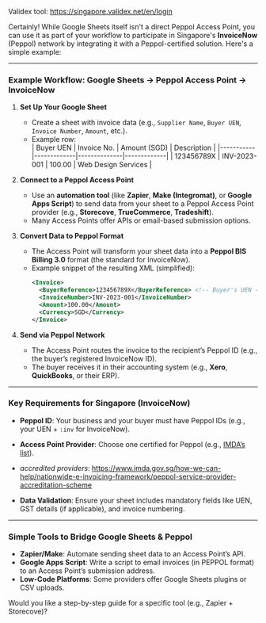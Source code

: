 Validex tool:
https://singapore.validex.net/en/login

Certainly! While Google Sheets itself isn't a direct Peppol Access Point, you can use it as part of your workflow to participate in Singapore's **InvoiceNow** (Peppol) network by integrating it with a Peppol-certified solution. Here's a simple example:

---

### **Example Workflow: Google Sheets → Peppol Access Point → InvoiceNow**
1. **Set Up Your Google Sheet**  
   - Create a sheet with invoice data (e.g., `Supplier Name`, `Buyer UEN`, `Invoice Number`, `Amount`, etc.).
   - Example row:  
     | Buyer UEN | Invoice No. | Amount (SGD) | Description |
     |-----------|-------------|--------------|-------------|
     | 123456789X | INV-2023-001 | 100.00 | Web Design Services |

2. **Connect to a Peppol Access Point**  
   - Use an **automation tool** (like **Zapier**, **Make (Integromat)**, or **Google Apps Script**) to send data from your sheet to a Peppol Access Point provider (e.g., **Storecove**, **TrueCommerce**, **Tradeshift**).  
   - Many Access Points offer APIs or email-based submission options.

3. **Convert Data to Peppol Format**  
   - The Access Point will transform your sheet data into a **Peppol BIS Billing 3.0** format (the standard for InvoiceNow).  
   - Example snippet of the resulting XML (simplified):
     ```xml
     <Invoice>
       <BuyerReference>123456789X</BuyerReference> <!-- Buyer's UEN -->
       <InvoiceNumber>INV-2023-001</InvoiceNumber>
       <Amount>100.00</Amount>
       <Currency>SGD</Currency>
     </Invoice>
     ```

4. **Send via Peppol Network**  
   - The Access Point routes the invoice to the recipient’s Peppol ID (e.g., the buyer’s registered InvoiceNow ID).  
   - The buyer receives it in their accounting system (e.g., **Xero**, **QuickBooks**, or their ERP).

---

### **Key Requirements for Singapore (InvoiceNow)**
- **Peppol ID**: Your business and your buyer must have Peppol IDs (e.g., your UEN + `:inv` for InvoiceNow).  
- **Access Point Provider**: Choose one certified for Peppol (e.g., [IMDA’s list](https://www.imda.gov.sg/regulations-and-licensing-listing/invoicenow-for-businesses)).

- *accredited providers*: https://www.imda.gov.sg/how-we-can-help/nationwide-e-invoicing-framework/peppol-service-provider-accreditation-scheme 
- **Data Validation**: Ensure your sheet includes mandatory fields like UEN, GST details (if applicable), and invoice numbering.

---

### **Simple Tools to Bridge Google Sheets & Peppol**
- **Zapier/Make**: Automate sending sheet data to an Access Point’s API.  
- **Google Apps Script**: Write a script to email invoices (in PEPPOL format) to an Access Point’s submission address.  
- **Low-Code Platforms**: Some providers offer Google Sheets plugins or CSV uploads.

Would you like a step-by-step guide for a specific tool (e.g., Zapier + Storecove)?
